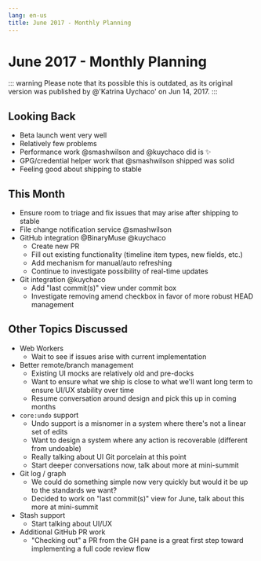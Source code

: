 ```yaml
---
lang: en-us
title: June 2017 - Monthly Planning 
---
```


# June 2017 - Monthly Planning 

::: warning
Please note that its possible this is outdated, as its original version was published by @'Katrina Uychaco' on Jun 14, 2017.
:::

## Looking Back 

* Beta launch went very well
* Relatively few problems
* Performance work @smashwilson and @kuychaco did is ✨
* GPG/credential helper work that @smashwilson shipped was solid
* Feeling good about shipping to stable 

## This Month 

* Ensure room to triage and fix issues that may arise after shipping to stable 
* File change notification service @smashwilson 
* GitHub integration @BinaryMuse @kuychaco 
  * Create new PR 
  * Fill out existing functionality (timeline item types, new fields, etc.)
  * Add mechanism for manual/auto refreshing 
  * Continue to investigate possibility of real-time updates
* Git integration @kuychaco
  * Add "last commit(s)" view under commit box
  * Investigate removing amend checkbox in favor of more robust HEAD management

## Other Topics Discussed 

* Web Workers 
  * Wait to see if issues arise with current implementation 
* Better remote/branch management 
  * Existing UI mocks are relatively old and pre-docks 
  * Want to ensure what we ship is close to what we'll want long term to ensure UI/UX stability over time 
  * Resume conversation around design and pick this up in coming months 
* `core:undo` support 
  * Undo support is a misnomer in a system where there's not a linear set of edits 
  * Want to design a system where any action is recoverable (different from undoable)
  * Really talking about UI Git porcelain at this point 
  * Start deeper conversations now, talk about more at mini-summit 
* Git log / graph 
  * We could do something simple now very quickly but would it be up to the standards we want?
  * Decided to work on "last commit(s)" view for June, talk about this more at mini-summit 
* Stash support 
  * Start talking about UI/UX
* Additional GitHub PR work 
  * "Checking out" a PR from the GH pane is a great first step toward implementing a full code review flow 
